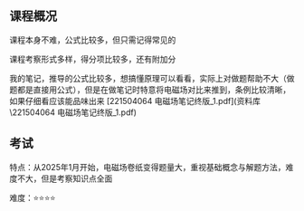 ## 课程概况

课程本身不难，公式比较多，但只需记得常见的

课程考察形式多样，得分项比较多，还有附加分



我的笔记，推导的公式比较多，想搞懂原理可以看看，实际上对做题帮助不大（做题都是直接用公式），但是在做笔记时特意将电磁场对比来推到，条例比较清晰，如果仔细看应该能品味出来   [221504064 电磁场笔记终版_1.pdf](资料库\221504064 电磁场笔记终版_1.pdf) 



## 考试

特点：从2025年1月开始，电磁场卷纸变得题量大，重视基础概念与解题方法，难度不大，但是考察知识点全面

难度：⭐⭐⭐⭐
